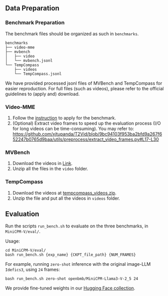 ## Data Preparation

### Benchmark Preparation

The benchmark files should be organized as such in `benchmarks`.

```Shell
benchmarks
├── video-mme
├── mvbench
│   ├── video
│   └── mvbench.jsonl
└── TempCompass
    ├── videos
    └── TempCompass.jsonl
```
We have provided processed jsonl files of MVBench and TempCompass for easier reproduction.
For full files (such as videos), please refer to the official guidelines to (apply and) download.

### Video-MME
1. Follow the [instruction](https://github.com/BradyFU/Video-MME?tab=readme-ov-file#-dataset) to apply for the benchmark.
2. (Optional) Extract video frames to speed up the evaluation process (I/O for long videos can be time-consuming). You may refer to:
https://github.com/xjtupanda/T2Vid/blob/9bc94103f953ba2bfd9a267f652247b0765d9baa/utils/preprocess/extract_video_frames.py#L17-L30

### MVBench
1. Download the videos in [Link](https://huggingface.co/datasets/OpenGVLab/MVBench/tree/main/video).
2. Unzip all the files in the `video` folder.

### TempCompass
1. Download the videos at [tempcompass_videos.zip](https://huggingface.co/datasets/lmms-lab/TempCompass/blob/main/tempcompass_videos.zip).
2. Unzip the file and put all the videos in `videos` folder.

## Evaluation

Run the scripts `run_bench.sh` to evaluate on the three benchmarks, in `MiniCPM-V/eval/`.

Usage:
```Shell
cd MiniCPM-V/eval/
bash run_bench.sh {exp_name} {CKPT_file_path} {NUM_FRAMES}
```
For example, running `zero-shot` inference with the original image-LLM `Idefics3`, using `24` frames:
```Shell
bash run_bench.sh zero-shot openbmb/MiniCPM-Llama3-V-2_5 24
```

We provide fine-tuned weights in our [Hugging Face collection](https://huggingface.co/collections/xjtupanda/t2vid-673f104cdaf4ac3340b15964).
